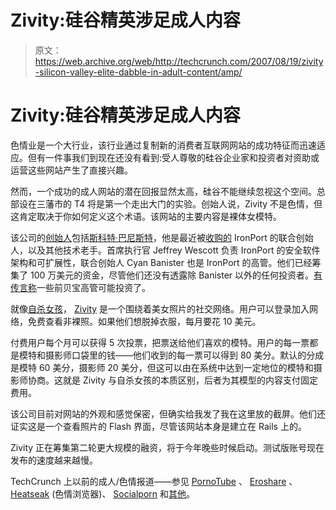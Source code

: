 # Zivity:硅谷精英涉足成人内容

> 原文：<https://web.archive.org/web/http://techcrunch.com/2007/08/19/zivity-silicon-valley-elite-dabble-in-adult-content/amp/>

# Zivity:硅谷精英涉足成人内容

色情业是一个大行业，该行业通过复制新的消费者互联网网站的成功特征而迅速适应。但有一件事我们到现在还没有看到:受人尊敬的硅谷企业家和投资者对资助或运营这些网站产生了直接兴趣。

然而，一个成功的成人网站的潜在回报显然太高，硅谷不能继续忽视这个空间。总部设在三藩市的 T4 将是第一个走出大门的实验。创始人说，Zivity 不是色情，但这肯定取决于你如何定义这个术语。该网站的主要内容是裸体女模特。

该公司的[创始人](https://web.archive.org/web/20160611013703/http://zivity.com/about)包括[斯科特·巴尼斯特](https://web.archive.org/web/20160611013703/http://www.ironport.com/company/management.html)，他是最近被[收购的](https://web.archive.org/web/20160611013703/http://www.thealarmclock.com/mt/archives/2007/01/ironportciscoha.html) IronPort 的联合创始人，以及其他技术老手。首席执行官 Jeffrey Wescott 负责 IronPort 的安全软件架构和可扩展性，联合创始人 Cyan Banister 也是 IronPort 的高管。他们已经筹集了 100 万美元的资金，尽管他们还没有透露除 Banister 以外的任何投资者。[有传言称](https://web.archive.org/web/20160611013703/http://venturebeat.com/2007/08/16/zivity-an-adult-social-network-raises-1m-before-launch/)一些前贝宝高管可能投资了。

就像[自杀女孩](https://web.archive.org/web/20160611013703/http://www.crunchbase.com/company/suicidegirls)， [Zivity](https://web.archive.org/web/20160611013703/http://www.crunchbase.com/company/zivity) 是一个围绕着美女照片的社交网络。用户可以登录加入网络，免费查看非裸照。如果他们想脱掉衣服，每月要花 10 美元。

付费用户每个月可以获得 5 次投票，把票送给他们喜欢的模特。用户的每一票都是模特和摄影师口袋里的钱——他们收到的每一票可以得到 80 美分。默认的分成是模特 60 美分，摄影师 20 美分，但这可以由在系统中达到一定地位的模特和摄影师协商。这就是 Zivity 与自杀女孩的本质区别，后者为其模型的内容支付固定费用。

该公司目前对网站的外观和感觉保密，但确实给我发了我在这里放的截屏。他们还证实这是一个查看照片的 Flash 界面，尽管该网站本身是建立在 Rails 上的。

Zivity 正在筹集第二轮更大规模的融资，将于今年晚些时候启动。测试版账号现在发布的速度越来越慢。

TechCrunch 上以前的成人/色情报道——参见 [PornoTube](https://web.archive.org/web/20160611013703/http://www.techcrunch.com/2006/07/25/youtube-has-porn-clone/) 、 [Eroshare](https://web.archive.org/web/20160611013703/http://www.techcrunch.com/2007/01/01/eroshare-user-generated-porn/) 、 [Heatseak](https://web.archive.org/web/20160611013703/http://www.techcrunch.com/2006/07/11/porn-browser-heatseek-launches-yeah-porn-browser/) (色情浏览器)、 [Socialporn](https://web.archive.org/web/20160611013703/http://www.techcrunch.com/2006/01/07/social-porn-it-had-to-happen-eventually/) 和[其他](https://web.archive.org/web/20160611013703/http://www.techcrunch.com/2007/08/11/new-generation-adult-sites-roundup/)。